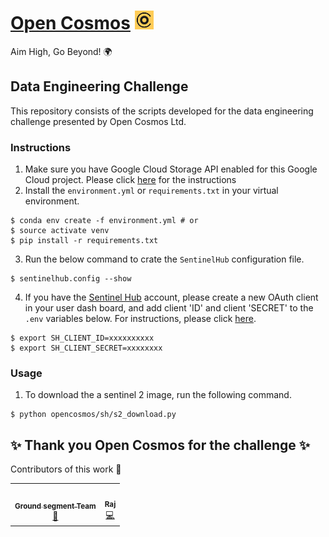 # [Open Cosmos](https://www.open-cosmos.com/) <img src="./assets/logos/open_cosmos_logo.png" width="30" height="30">
Aim High, Go Beyond! 🌍

## Data Engineering Challenge
This repository consists of the scripts developed for the data engineering challenge presented by Open Cosmos Ltd.

### Instructions
1. Make sure you have Google Cloud Storage API enabled for this Google Cloud project. Please click [here](docs/google_cloud.md) for the instructions
2. Install the `environment.yml` or `requirements.txt` in your virtual environment.
```
$ conda env create -f environment.yml # or
$ source activate venv
$ pip install -r requirements.txt
```

3. Run the below command to crate the `SentinelHub` configuration file.
```
$ sentinelhub.config --show
```

4. If you have the [Sentinel Hub](https://apps.sentinel-hub.com/dashboard/#/) account, please create a new OAuth client in your user dash board, and add client 'ID' and client 'SECRET' to the `.env` variables below. For instructions, please click [here](https://sentinelhub-py.readthedocs.io/en/latest/configure.html).

```
$ export SH_CLIENT_ID=xxxxxxxxxx
$ export SH_CLIENT_SECRET=xxxxxxxx
``` 

### Usage

1. To download the a sentinel 2 image, run the following command.
```
$ python opencosmos/sh/s2_download.py
```

## ✨ Thank you Open Cosmos for the challenge ✨

Contributors of this work 👷 

<table>
  <tbody>
    <tr>
      <td align="center"><a href="https://www.open-cosmos.com/"><img src="https://media.licdn.com/dms/image/C560BAQEyGxkRca65Wg/company-logo_200_200/0/1630649632519/opencosmos_logo?e=1707955200&v=beta&t=NEu63PndobhMvC2JedcX1uVUTz9bxThWsKQqtJioyZo" width="100px;" alt=""/><br /><sub><b>Ground segment Team</b></sub></a><br /><a href="#projectManagement-OC" title="Project Management">📆</a></td>
      <td align="center"><a href="https://github.com/vrym2"><img src="https://avatars.githubusercontent.com/u/93340339?v=4?s=100" width="100px;" alt=""/><br /><sub><b>Raj</b></sub></a><br /><a href="https://github.com/SpaceParkLeicester/Planet/commits?author=vrym2" title="Code">💻</a></td>
    </tr>
  </tbody>
</table>     
